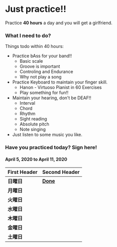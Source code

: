 # Just practice!!
Practice __40 hours__ a day and you will get a girlfriend.
### What I need to do?
Things todo within 40 hours:  
* Practice bAss for your band!!
	* Basic scale
	* Groove is important
	* Controling and Endurance 
	* Why not play a song
* Practice Keyboard to maintain your finger skill.
	* Hanon - Virtuoso Pianist in 60 Exercises
	* Play something for fun!!
* Maintain your hearing, don't be DEAF!!
	* Interval
	* Chord
	* Rhythm
	* Sight reading
	* Absolute pitch
	* Note singing
* Just listen to some music you like.
### Have you practiced today? Sign here!

#### April 5, 2020 to April 11, 2020
First Header | Second Header
------------ | -------------
__日曜日__ | __[Done](/record/Apr4.2020.md)__
__月曜日__ | 
__火曜日__ | 
__水曜日__ | 
__木曜日__ | 
__金曜日__ | 
__土曜日__ |      

